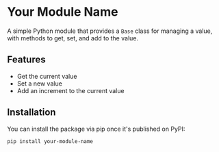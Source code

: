 # Your Module Name

A simple Python module that provides a `Base` class for managing a value, with methods to get, set, and add to the value.

## Features

- Get the current value
- Set a new value
- Add an increment to the current value

## Installation

You can install the package via pip once it's published on PyPI:

```bash
pip install your-module-name
